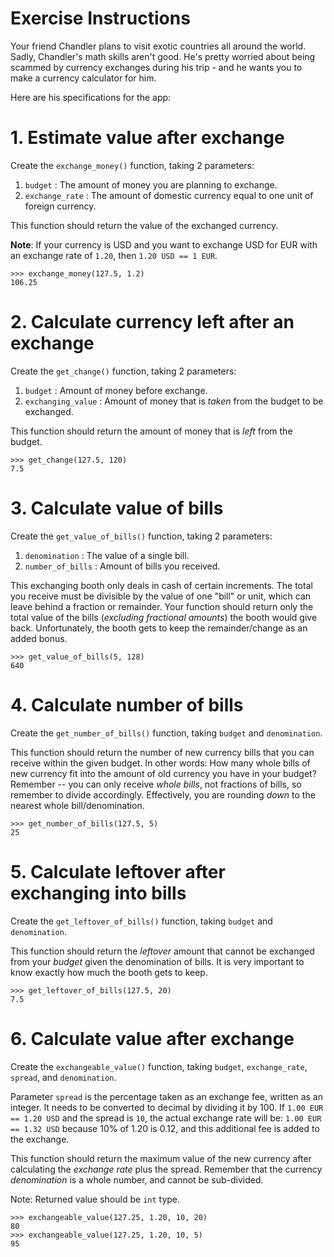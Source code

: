 # Exercise Instructions
Your friend Chandler plans to visit exotic countries all around the world. Sadly, Chandler's math skills aren't good. He's pretty worried about being scammed by currency exchanges during his trip - and he wants you to make a currency calculator for him. 

Here are his specifications for the app:

# 1. Estimate value after exchange
Create the `exchange_money()` function, taking 2 parameters:

1. `budget` : The amount of money you are planning to exchange.
2. `exchange_rate` : The amount of domestic currency equal to one unit of foreign currency.

This function should return the value of the exchanged currency.

**Note**: If your currency is USD and you want to exchange USD for EUR with an exchange rate of `1.20`, then `1.20 USD == 1 EUR`.
```
>>> exchange_money(127.5, 1.2)
106.25
```

# 2. Calculate currency left after an exchange
Create the `get_change()` function, taking 2 parameters:

1. `budget` : Amount of money before exchange.
2. `exchanging_value` : Amount of money that is *taken* from the budget to be exchanged.

This function should return the amount of money that is *left* from the budget.
```
>>> get_change(127.5, 120)
7.5
```

# 3. Calculate value of bills
Create the `get_value_of_bills()` function, taking 2 parameters:

1. `denomination` : The value of a single bill.
2. `number_of_bills` : Amount of bills you received.

This exchanging booth only deals in cash of certain increments. The total you receive must be divisible by the value of one "bill" or unit, which can leave behind a fraction or remainder. Your function should return only the total value of the bills (*excluding fractional amounts*) the booth would give back. Unfortunately, the booth gets to keep the remainder/change as an added bonus.
```
>>> get_value_of_bills(5, 128)
640
```

# 4. Calculate number of bills
Create the `get_number_of_bills()` function, taking `budget` and `denomination`.

This function should return the number of new currency bills that you can receive within the given budget. In other words: How many whole bills of new currency fit into the amount of old currency you have in your budget? Remember -- you can only receive *whole bills*, not fractions of bills, so remember to divide accordingly. Effectively, you are rounding *down* to the nearest whole bill/denomination.
```
>>> get_number_of_bills(127.5, 5)
25
```

# 5. Calculate leftover after exchanging into bills
Create the `get_leftover_of_bills()` function, taking `budget` and `denomination`.

This function should return the *leftover* amount that cannot be exchanged from your *budget* given the denomination of bills. It is very important to know exactly how much the booth gets to keep.
```
>>> get_leftover_of_bills(127.5, 20)
7.5
```

# 6. Calculate value after exchange
Create the `exchangeable_value()` function, taking `budget`, `exchange_rate`, `spread`, and `denomination`.

Parameter `spread` is the percentage taken as an exchange fee, written as an integer. It needs to be converted to decimal by dividing it by 100. If `1.00 EUR == 1.20 USD` and the spread is `10`, the actual exchange rate will be: `1.00 EUR == 1.32 USD` because 10% of 1.20 is 0.12, and this additional fee is added to the exchange.

This function should return the maximum value of the new currency after calculating the *exchange rate* plus the spread. Remember that the currency *denomination* is a whole number, and cannot be sub-divided.

Note: Returned value should be `int` type.
```
>>> exchangeable_value(127.25, 1.20, 10, 20)
80
>>> exchangeable_value(127.25, 1.20, 10, 5)
95
```